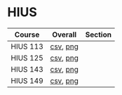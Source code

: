 # HIUS

| Course | Overall | Section |
| ------ | ------- | ------- |
| HIUS 113 | [csv](https://github.com/UCSD-Historical-Enrollment-Data/2024Summer2/blob/main/overall/HIUS%20113.csv), [png](https://raw.githubusercontent.com/UCSD-Historical-Enrollment-Data/2024Summer2/main/plot_overall/HIUS%20113.png) |  |
| HIUS 125 | [csv](https://github.com/UCSD-Historical-Enrollment-Data/2024Summer2/blob/main/overall/HIUS%20125.csv), [png](https://raw.githubusercontent.com/UCSD-Historical-Enrollment-Data/2024Summer2/main/plot_overall/HIUS%20125.png) |  |
| HIUS 143 | [csv](https://github.com/UCSD-Historical-Enrollment-Data/2024Summer2/blob/main/overall/HIUS%20143.csv), [png](https://raw.githubusercontent.com/UCSD-Historical-Enrollment-Data/2024Summer2/main/plot_overall/HIUS%20143.png) |  |
| HIUS 149 | [csv](https://github.com/UCSD-Historical-Enrollment-Data/2024Summer2/blob/main/overall/HIUS%20149.csv), [png](https://raw.githubusercontent.com/UCSD-Historical-Enrollment-Data/2024Summer2/main/plot_overall/HIUS%20149.png) |  |
